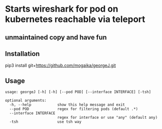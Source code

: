 # Starts wireshark for pod on kubernetes reachable via teleport

## unmaintained copy and have fun 

## Installation
pip3 install git+https://github.com/mogaika/georgeJ.git

## Usage
```
usage: georgeJ [-h] [-h] [--pod POD] [--interface INTERFACE] [-tsh]

optional arguments:
  -h, --help            show this help message and exit
  --pod POD             regex for filtering pods (default .*)
  --interface INTERFACE
                        regex for interface or use "any" (default any)
  -tsh                  use tsh way
```
